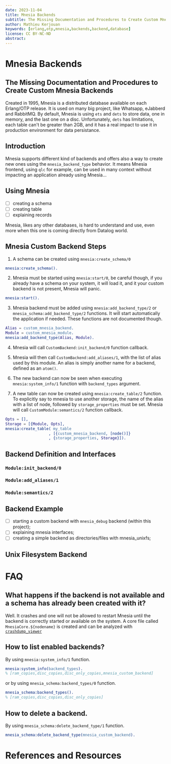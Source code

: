 ```yaml
---
date: 2023-11-04
title: Mnesia Backends
subtitle: The Missing Documentation and Procedures to Create Custom Mnesia Backends 
author: Mathieu Kerjouan
keywords: [erlang,otp,mnesia,backends,backend,database]
license: CC BY-NC-ND
abstract: 
---
```


# Mnesia Backends

## The Missing Documentation and Procedures to Create Custom Mnesia Backends

Created in 1995, Mnesia is a distributed database available on each
Erlang/OTP release. It is used on many big project, like Whatsapp,
eJabberd and RabbitMQ. By default, Mnesia is using `ets` and `dets` to
store data, one in memory, and the last one on a disc. Unfortunately,
`dets` has limitations, each table can't be greater than 2GB, and it
has a real impact to use it in production environment for data
persistance.

## Introduction

Mnesia supports different kind of backends and offers also a way to
create new ones using the `mnesia_backend_type` behavior. It means
Mnesia frontend, using `qlc` for example, can be used in many context
without impacting an application already using Mnesia...

## Using Mnesia

 - [ ] creating a schema
 - [ ] creating table
 - [ ] explaining records

Mnesia, likes any other databases, is hard to understand and use, even
more when this one is coming directly from Datalog world.

## Mnesia Custom Backend Steps

 1. A schema can be created using `mnesia:create_schema/0`
 
```erlang
mnesia:create_schema().
```
 
 2. Mnesia must be started using `mnesia:start/0`, be careful though,
    if you already have a schema on your system, it will load it, and
    it your custom backend is not present, Mnesia will panic.

```erlang
mnesia:start().
```

 3. Mnesia backend must be added using `mnesia:add_backend_type/2` or
    `mnesia_schema:add_backend_type/2` functions. It will start
    automatically the application if needed. These functions are not
    documented though.

```erlang
Alias = custom_mnesia_backend.
Module = custom_mnesia_module.
mnesia:add_backend_type(Alias, Module).
```

 4. Mnesia will call `CustomBackend:init_backend/0` function callback.

 5. Mnesia will then call `CustomBackend:add_aliases/1`, with the list
    of alias used by this module. An alias is simply another name for
    a backend, defined as an `atom()`.
 
 6. The new backend can now be seen when executing
    `mnesia:system_info/1` function with `backend_types` argument.
 
 7. A new table can now be created using `mnesia:create_table/2`
    function. To explicitly say to mnesia to use another storage, the
    name of the alias with a list of node, followed by
    `storage_properties` must be set. Mnesia will call
    `CustomModule:semantics/2` function callback.

```erlang
Opts = [],
Storage = [{Module, Opts],
mnesia:create_table( my_table
                   , [{custom_mnesia_backend, [node()]}
                   , {storage_properties, Storage}]).
```
    

## Backend Definition and Interfaces

### `Module:init_backend/0`

### `Module:add_aliases/1`

### `Module:semantics/2`

## Backend Example

 - [ ] starting a custom backend with `mnesia_debug` backend (within
   this project);
 - [ ] explaining mnesia interfaces;
 - [ ] creating a simple backend as directories/files with
   mnesia_unixfs;

## Unix Filesystem Backend

# FAQ

## What happens if the backend is not available and a schema has already been created with it?

Well. It crashes and one will not be allowed to restart Mnesia until
the backend is correctly started or available on the system. A core
file called `MnesiaCore.${nodename}` is created and can be analyzed
with [`crashdump_viewer`](https://www.erlang.org/doc/man/crashdump_viewer)

## How to list enabled backends?

By using `mnesia:system_info/1` function.

```erlang
mnesia:system_info(backend_types).
% [ram_copies,disc_copies,disc_only_copies,mnesia_custom_backend]
```

or by using `mnesia_schema:backend_types/0` function.

```erlang
mnesia_schema:backend_types().
% [ram_copies,disc_copies,disc_only_copies]
```

## How to delete a backend.

By using `mnesia_schema:delete_backend_type/1` function.

```erlang
mnesia_schema:delete_backend_type(mnesia_custom_backend).
```

# References and Resources
    
